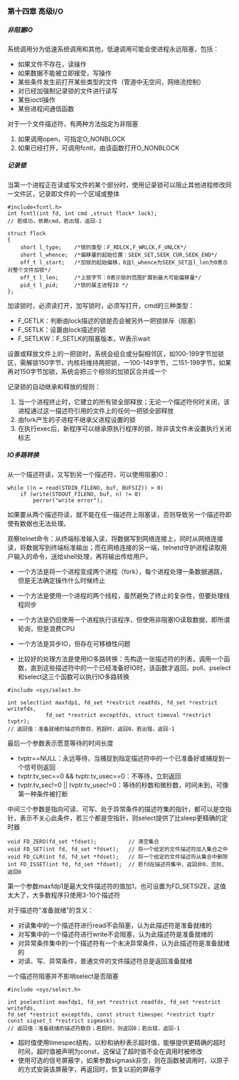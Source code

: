 ### 第十四章  高级I/O

##### 非阻塞IO

系统调用分为低速系统调用和其他，低速调用可能会使进程永远阻塞，包括：

* 如果文件不存在，读操作
* 如果数据不能被立即接受，写操作
* 某些条件发生前打开某些类型的文件（管道中无空间，网络流控制）
* 对已经加强制记录锁的文件进行读写
* 某些ioctl操作
* 某些进程间通信函数

对于一个文件描述符，有两种方法指定为非阻塞

1. 如果调用open，可指定O_NONBLOCK
2. 如果已经打开，可调用fcntl，由该函数打开O_NONBLOCK

##### 记录锁

当第一个进程正在读或写文件的某个部分时，使用记录锁可以阻止其他进程修改同一文件区，记录即文件的一个区域或整体

```
#include<fcntl.h>  
int fcntl(int fd, int cmd ,struct flock* lock);
// 若成功，依赖cmd，若出错，返回-1

struct flock
{
    short l_type;    /*锁的类型：F_RDLCK,F_WRLCK,F_UNLCK*/
    short l_whence;  /*偏移量的起始位置：SEEK_SET,SEEK_CUR,SEEK_END*/
    off_t l_start;   /*加锁的起始偏移，0且l_whence为SEEK_SET且l_len为0表示对整个文件加锁*/
    off_t l_len;     /*上锁字节：0表示锁的范围扩展到最大可能偏移量*/
    pid_t l_pid;     /*锁的属主进程ID */
}; 
```

加读锁时，必须读打开，加写锁时，必须写打开，cmd的三种类型：

* F_GETLK：判断由lock描述的锁是否会被另外一把锁排斥（阻塞）
* F_SETLK：设置由lock描述的锁
* F_SETLKW：F_SETLK的阻塞版本，W表示wait

设置或释放文件上的一把锁时，系统会组合或分裂相邻区，如100-199字节加锁区，需解锁150字节，内核将维持两把锁，一100-149字节，二151-199字节，如果再对150字节加锁，系统会把三个相邻的加锁区合并成一个

记录锁的自动继承和释放的规则：

1. 当一个进程终止时，它建立的所有锁全部释放；无论一个描述符何时关闭，该进程通过这一描述符引用的文件上的任何一把锁全部释放
2. 由fork产生的子进程不继承父进程设置的锁
3. 在执行exec后，新程序可以继承原执行程序的锁，除非该文件未设置执行关闭标志

##### IO多路转换

从一个描述符读，又写到另一个描述符，可以使用阻塞IO：

```
while ((n = read(STDIN_FILENO, buf, BUFSIZ)) > 0)
    if (write(STDOUT_FILENO, buf, n) != 0)
        perror("write error");
```

如果要从两个描述符读，就不能在任一描述符上阻塞读，否则导致另一个描述符即使有数据也无法处理。

观察telnet命令：从终端标准输入读，将数据写到网络连接上，同时从网络连接读，将数据写到终端标准输出；而在网络连接的另一端，telnetd守护进程读取用户输入的命令，送给shell处理，再将输出传给用户。

* 一个方法是将一个进程变成两个进程（fork），每个进程处理一条数据通路，但是无法确定操作什么时候终止

* 一个方法是使用一个进程的两个线程，虽然避免了终止的复杂性，但要处理线程同步
* 一个方法是仍旧使用一个进程执行该程序，但使用非阻塞IO读取数据，即所谓轮询，但是浪费CPU
* 一个方法是异步IO，但存在可移植性问题
* 比较好的处理方法是使用IO多路转换：先构造一张描述符的列表，调用一个函数，直到这些描述符中的一个已经准备好IO时，该函数才返回，poll、pselect和select这三个函数可以执行IO多路转换

```
#include <sys/select.h>

int select(int maxfdp1, fd_set *restrict readfds, fd_set *restrict writefds,
            fd_set *restrict exceptfds, struct timeval *restrict tvptr);
// 返回值：准备就绪的描述符数目，若超时，返回0，若出错，返回-1
```

最后一个参数表示愿意等待的时间长度

* tvptr==NULL：永远等待，当捕捉到指定描述符中的一个已准备好或捕捉到一个信号则返回
* tvptr.tv_sec==0 && tvptr.tv_usec==0：不等待，立刻返回
* tvptr.tv_sec!=0 || tvptr.tv_usec!=0：等待的秒数和微秒数，时间未到，可像第一种条件被打断

中间三个参数是指向可读、可写、处于异常条件的描述符集的指针，都可以是空指针，表示不关心此条件，若三个都是空指针，则select提供了比sleep更精确的定时器

```
void FD_ZERO(fd_set *fdset);          // 清空集合
void FD_SET(int fd, fd_set *fdset);   // 将一个给定的文件描述符加入集合之中
void FD_CLR(int fd, fd_set *fdset);   // 将一个给定的文件描述符从集合中删除
int FD_ISSET(int fd, fd_set *fdset);  // 若fd在描述符集中，返回非0，否则，返回0
```

第一个参数maxfdp1是最大文件描述符的值加1，也可设置为FD_SETSIZE，这值太大了，大多数程序只使用3-10个描述符

对于描述符“准备就绪”的含义：

* 对读集中的一个描述符进行read不会阻塞，认为此描述符是准备就绪的
* 对写集中的一个描述符进行write不会阻塞，认为此描述符是准备就绪的
* 对异常条件集中的一个描述符有一个未决异常条件，认为此描述符是准备就绪的
* 对读、写、异常条件，普通文件的文件描述符总是返回准备就绪

一个描述符阻塞并不影响select是否阻塞

```
#include <sys/select.h>

int pselect(int maxfdp1, fd_set *restrict readfds, fd_set *restrict writefds,
fd_set *restrict exceptfds, const struct timespec *restrict tsptr
const sigset_t *restrict sigmask);
// 返回值：准备就绪的描述符数目；若超时，则返回0；若出错，返回-1
```

* 超时值使用timespec结构，以秒和纳秒表示超时值，能够提供更精确的超时时间，超时值被声明为const，这保证了超时值不会在调用时被修改
* 使用可选的信号屏蔽字，如果参数sigmask非空，则在函数被调用时，以原子的方式安装该屏蔽字，再返回时，恢复以前的屏蔽字

